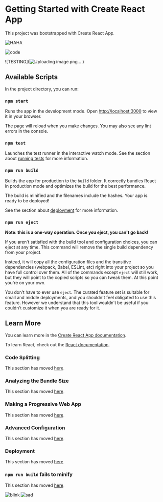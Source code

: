 # Getting Started with Create React App

This project was bootstrapped with Create React App.

![HAHA](https://scontent.fmnl17-3.fna.fbcdn.net/v/t1.6435-9/89235472_794699167691193_2181385173487058944_n.png?_nc_cat=106&ccb=1-7&_nc_sid=5f2048&_nc_eui2=AeGxkkZU-PE2BDZbfC-RaJYaPjSkS6ew-H4-NKRLp7D4fsgexgueqZjepDX7qJoRV9sB8hMAUlGLSrBPNDPws1fD&_nc_ohc=V2d_UGDsAQUAX_ASjIh&_nc_ht=scontent.fmnl17-3.fna&oh=00_AfAEfypK7Awyk0MGE-N_1VHAX5zwl2jTIZ9inPfT_zgu-w&oe=662E4184)

![code](https://scontent.fmnl17-3.fna.fbcdn.net/v/t1.15752-9/432453466_2383553215183439_6079832675097484047_n.jpg?_nc_cat=103&ccb=1-7&_nc_sid=5f2048&_nc_eui2=AeE6TointbaLV5TwJMUmiKB5rk2GbifBWgauTYZuJ8FaBmJ73wNLyywxrlGcO_G7D-xhWl8E9PRiiqWAEivoTff0&_nc_ohc=uikjE9qSo4wAX9e-O3Q&_nc_ht=scontent.fmnl17-3.fna&oh=03_AdSY5hlIcd-oPrSIPUA-c4ZxqZSceWChcOh16Clper7I-Q&oe=662E4035)

![TESTING](![Uploading image.png…]()
)
## Available Scripts

In the project directory, you can run:

### `npm start`

Runs the app in the development mode.
Open [http://localhost:3000](http://localhost:3000) to view it in your browser.

The page will reload when you make changes.
You may also see any lint errors in the console.

### `npm test`

Launches the test runner in the interactive watch mode.
See the section about [running tests](https://facebook.github.io/create-react-app/docs/running-tests) for more information.

### `npm run build`

Builds the app for production to the `build` folder.
It correctly bundles React in production mode and optimizes the build for the best performance.

The build is minified and the filenames include the hashes.
Your app is ready to be deployed!

See the section about [deployment](https://facebook.github.io/create-react-app/docs/deployment) for more information.

### `npm run eject`

**Note: this is a one-way operation. Once you eject, you can't go back!**

If you aren't satisfied with the build tool and configuration choices, you can eject at any time. This command will remove the single build dependency from your project.

Instead, it will copy all the configuration files and the transitive dependencies (webpack, Babel, ESLint, etc) right into your project so you have full control over them. All of the commands except `eject` will still work, but they will point to the copied scripts so you can tweak them. At this point you're on your own.

You don't have to ever use `eject`. The curated feature set is suitable for small and middle deployments, and you shouldn't feel obligated to use this feature. However we understand that this tool wouldn't be useful if you couldn't customize it when you are ready for it.

## Learn More

You can learn more in the [Create React App documentation](https://facebook.github.io/create-react-app/docs/getting-started).

To learn React, check out the [React documentation](https://reactjs.org/).

### Code Splitting

This section has moved [here](https://facebook.github.io/create-react-app/docs/code-splitting).

### Analyzing the Bundle Size

This section has moved [here](https://facebook.github.io/create-react-app/docs/analyzing-the-bundle-size).

### Making a Progressive Web App

This section has moved [here](https://facebook.github.io/create-react-app/docs/making-a-progressive-web-app).

### Advanced Configuration

This section has moved [here](https://facebook.github.io/create-react-app/docs/advanced-configuration).

### Deployment

This section has moved [here](https://facebook.github.io/create-react-app/docs/deployment).

### `npm run build` fails to minify

This section has moved [here](https://facebook.github.io/create-react-app/docs/troubleshooting#npm-run-build-fails-to-minify).

![blink](https://media0.giphy.com/media/l3q2K5jinAlChoCLS/200w.gif?cid=6c09b952005b9tcytkjrv1z4e1kgxvazsm6n884fxozrn0mb&ep=v1_gifs_search&rid=200w.gif&ct=g)
![sad](https://i.pinimg.com/originals/a1/fd/c1/a1fdc1126575a2d81d7ce641d6430559.gif)


